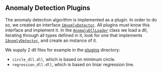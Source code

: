## Anomaly Detection Plugins
The anomaly detection algorithm is implemented as a plugin.
In order to do so, we created an interface [```IAnomlyDetector```](PluginInterface/IAnomalyDetector.cs).
All plugins must know this interface and implement it.
In the [```AnomalyDllLoader```](AP2ex1/Model/ModelImplement/AnomalyDLLLoader.cs) class we load a dll, iterating through all types defined in it, look for one that implements [```IAnomlyDetector```](PluginInterface/IAnomalyDetector.cs), and create an instance of it.

We supply 2 dll files for example in the [plugins](plugins) directory:
- ```circle_dll.dll```, which is based on minimum circle.
- ```regression_dll.dll```, which is based on liniar regression line.
